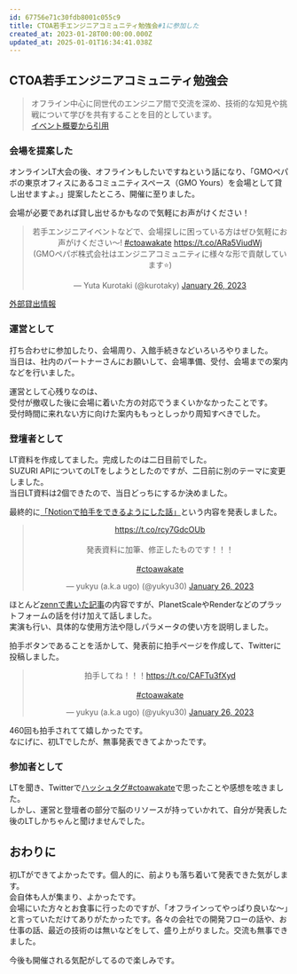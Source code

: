 ```yaml
---
id: 67756e71c30fdb8001c055c9
title: CTOA若手エンジニアコミュニティ勉強会#1に参加した
created_at: 2023-01-28T00:00:00.000Z
updated_at: 2025-01-01T16:34:41.038Z
---
```


<h2>CTOA若手エンジニアコミュニティ勉強会</h2>
<blockquote>
<p>オフライン中心に同世代のエンジニア間で交流を深め、技術的な知見や挑戦について学びを共有することを目的としています。<br>
<a href="https://ctoa-wakate-lt-1.peatix.com/">イベント概要から引用</a></p>
</blockquote>
<h3>会場を提案した</h3>
<p>オンラインLT大会の後、オフラインもしたいですねという話になり、「GMOペパボの東京オフィスにあるコミュニティスペース（GMO Yours）を会場として貸し出せますよ。」提案したところ、開催に至りました。</p>
<p>会場が必要であれば貸し出せるかもなので気軽にお声がけください！</p>
<blockquote class="twitter-tweet" data-dnt="true" align="center"><p lang="ja" dir="ltr">若手エンジニアイベントなどで、会場探しに困っている方はぜひ気軽にお声がけください〜! <a href="https://twitter.com/hashtag/ctoawakate?src=hash&amp;ref_src=twsrc%5Etfw">#ctoawakate</a> <a href="https://t.co/ARa5ViudWj">https://t.co/ARa5ViudWj</a> <br>(GMOペパボ株式会社はエンジニアコミュニティに様々な形で貢献しています⭐️)</p>&mdash; Yuta Kurotaki (@kurotaky) <a href="https://twitter.com/kurotaky/status/1618571749125427202?ref_src=twsrc%5Etfw">January 26, 2023</a></blockquote>
<script async src="https://platform.twitter.com/widgets.js" charset="utf-8"></script>
<p><a href="https://yours.gmo.jp/rent/">外部貸出情報</a></p>
<h3>運営として</h3>
<p>打ち合わせに参加したり、会場周り、入館手続きなどいろいろやりました。<br>
当日は、社内のパートナーさんにお願いして、会場準備、受付、会場までの案内などを行いました。</p>
<p>運営として心残りなのは、<br>
受付が撤収した後に会場に着いた方の対応でうまくいかなかったことです。<br>
受付時間に来れない方に向けた案内ももっとしっかり周知すべきでした。</p>
<h3>登壇者として</h3>
<p>LT資料を作成してました。完成したのは二日目前でした。<br>
SUZURI APIについてのLTをしようとしたのですが、二日前に別のテーマに変更しました。<br>
当日LT資料は2個できたので、当日どっちにするか決めました。</p>
<p>最終的に<a href="https://speakerdeck.com/yukyu30/notiondepai-shou-dekiruyounisitahua">「Notionで拍手をできるようにした話」</a>という内容を発表しました。</p>
<blockquote class="twitter-tweet" data-dnt="true" align="center"><p lang="ja" dir="ltr"><a href="https://t.co/rcy7GdcOUb">https://t.co/rcy7GdcOUb</a><br><br>発表資料に加筆、修正したものです！！！<br><br> <a href="https://twitter.com/hashtag/ctoawakate?src=hash&amp;ref_src=twsrc%5Etfw">#ctoawakate</a></p>&mdash; yukyu (a.k.a ugo) (@yukyu30) <a href="https://twitter.com/yukyu30/status/1618651987108827136?ref_src=twsrc%5Etfw">January 26, 2023</a></blockquote>
<script async src="https://platform.twitter.com/widgets.js" charset="utf-8"></script>
<p>ほとんど<a href="https://zenn.dev/yu_9/articles/2022-12-17-hakusyu-on-notion">zennで書いた記事</a>の内容ですが、PlanetScaleやRenderなどのプラットフォームの話を付け加えて話しました。<br>
実演も行い、具体的な使用方法や隠しパラメータの使い方を説明しました。</p>
<p>拍手ボタンであることを活かして、発表前に拍手ページを作成して、Twitterに投稿しました。</p>
<blockquote class="twitter-tweet" data-dnt="true" align="center"><p lang="ja" dir="ltr">拍手してね！！！<a href="https://t.co/CAFTu3fXyd">https://t.co/CAFTu3fXyd</a><br><br> <a href="https://twitter.com/hashtag/ctoawakate?src=hash&amp;ref_src=twsrc%5Etfw">#ctoawakate</a></p>&mdash; yukyu (a.k.a ugo) (@yukyu30) <a href="https://twitter.com/yukyu30/status/1618569715512938498?ref_src=twsrc%5Etfw">January 26, 2023</a></blockquote>
<script async src="https://platform.twitter.com/widgets.js" charset="utf-8"></script>
<p>460回も拍手されてて嬉しかったです。<br>
なにげに、初LTでしたが、無事発表できてよかったです。</p>
<h3>参加者として</h3>
<p>LTを聞き、Twitterで<a href="https://twitter.com/hashtag/ctoawakate?f=live">ハッシュタグ#ctoawakate</a>で思ったことや感想を呟きました。<br>
しかし、運営と登壇者の部分で脳のリソースが持っていかれて、自分が発表した後のLTしかちゃんと聞けませんでした。</p>
<h2>おわりに</h2>
<p>初LTができてよかったです。個人的に、前よりも落ち着いて発表できた気がします。<br>
会自体も人が集まり、よかったです。<br>
会場にいた方々とお食事に行ったのですが、「オフラインってやっぱり良いな〜」と言っていただけてありがたかったです。各々の会社での開発フローの話や、お仕事の話、最近の技術のは無いなどをして、盛り上がりました。交流も無事できました。</p>
<p>今後も開催される気配がしてるので楽しみです。</p>
